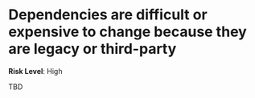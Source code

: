 # Dependencies are difficult or expensive to change because they are legacy or third-party

**Risk Level**: High

TBD
